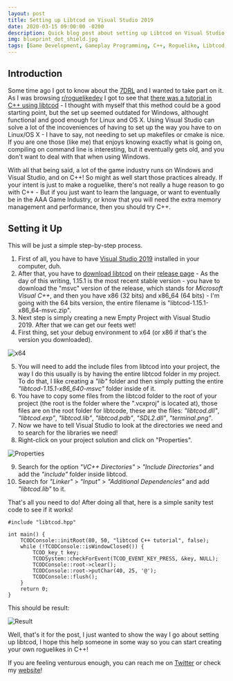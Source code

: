 ```yaml
---
layout: post
title: Setting up Libtcod on Visual Studio 2019
date: 2020-03-15 09:00:00 -0200
description: Quick blog post about setting up Libtcod on Visual Studio 2019, so you can make your own roguelike!
img: blueprint_dot_shield.jpg
tags: [Game Development, Gameplay Programming, C++, Roguelike, Libtcod, Visual Studio]
---
```


## Introduction

Some time ago I got to know about the [7DRL](https://7drl.com/) and I wanted to take part on it. As I was browsing [r/roguelikedev](https://www.reddit.com/r/roguelikedev/) I got to see that [there was a tutorial in C++ using libtcod](http://www.roguebasin.com/index.php?title=Complete_roguelike_tutorial_using_C%2B%2B_and_libtcod_-_part_1:_setting_up) - I thought with myself that this method could be a good starting point, but the set up seemed outdated for Windows, althought functional and good enough for Linux and OS X. Using Visual Studio can solve a lot of the incoveniences of having to set up the way you have to on Linux/OS X - I have to say, not needing to set up makefiles or cmake is nice. If you are one those (like me) that enjoys knowing exactly what is going on, compiling on command line is interesting, but it eventually gets old, and you don't want to deal with that when using Windows.

With all that being said, a lot of the game industry runs on Windows and Visual Studio, and on C++! So might as well start those practices already. If your intent is just to make a roguelike, there's not really a huge reason to go with C++ - But if you just want to learn the language, or want to eventually be in the AAA Game Industry, or know that you will need the extra memory management and performance, then you should try C++.

## Setting it Up

This will be just a simple step-by-step process.

1. First of all, you have to have [Visual Studio 2019](https://visualstudio.microsoft.com/downloads/) installed in your computer, duh.
2. After that, you have to [download libtcod](https://github.com/libtcod/libtcod) on their [release page](https://github.com/libtcod/libtcod/releases) - As the day of this writing, 1.15.1 is the most recent stable version - you have to download the "msvc" version of the release, which stands for *Microsoft Visual C++*, and then you have x86 (32 bits) and x86_64 (64 bits) - I'm going with the 64 bits version, the entire filename is "libtcod-1.15.1-x86_64-msvc.zip".
3. Next step is simply creating a new Empty Project with Visual Studio 2019. After that we can get our feets wet!
4. First thing, set your debug environment to x64 (or x86 if that's the version you downloaded).

![x64]({{site.baseurl}}/assets/img/libtcodsetup/x64.png)

5. You will need to add the include files from libtcod into your project, the way I do this usually is by having the entire libtcod folder in my project. To do that, I like creating a *"lib"* folder and then simply putting the entire *"libtcod-1.15.1-x86_640-msvc"* folder inside of it.
6. You have to copy some files from the libtcod folder to the root of your project (the root is the folder where the ".vcxproj" is located at), those files are on the root folder for libtcode, these are the files: *"libtcod.dll"*, *"libtcod.exp"*, *"libtcod.lib"*, *"libtcod.pdb"*, *"SDL2.dll"*, *"terminal.png"*.
7. Now we have to tell Visual Studio to look at the directories we need and to search for the libraries we need!
8. Right-click on your project solution and click on "Properties".

![Properties]({{site.baseurl}}/assets/img/libtcodsetup/properties.png)

9. Search for the option *"VC++ Directories"* > *"Include Directories"* and add the *"include"* folder inside libtcod.
10. Search for *"Linker"* > *"Input"* > *"Additional Dependencies"* and add *"libtcod.lib"* to it.

That's all you need to do! After doing all that, here is a simple sanity test code to see if it works!

```
#include "libtcod.hpp"

int main() {
    TCODConsole::initRoot(80, 50, "libtcod C++ tutorial", false);
    while (!TCODConsole::isWindowClosed()) {
        TCOD_key_t key;
        TCODSystem::checkForEvent(TCOD_EVENT_KEY_PRESS, &key, NULL);
        TCODConsole::root->clear();
        TCODConsole::root->putChar(40, 25, '@');
        TCODConsole::flush();
    }
    return 0;
}
```

This should be result:

![Result]({{site.baseurl}}/assets/img/libtcodsetup/result.png)

Well, that's it for the post, I just wanted to show the way I go about setting up libtcod, I hope this help someone in some way so you can start creating your own roguelikes in C++!

If you are feeling venturous enough, you can reach me on [Twitter](http://twitter.com/guilhermepo2) or check my [website](http://gueepo.me/)!
